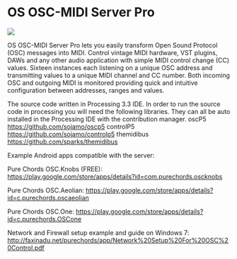# OS OSC-MIDI Server Pro
<img src= http://www.faxinadu.net/images/pure_chords_osc_midi_server_pro.png img>

OS OSC-MIDI Server Pro lets you easily transform Open Sound Protocol (OSC) messages into MIDI. Control vintage MIDI hardware, VST plugins, DAWs and any other audio application with simple MIDI control change (CC) values. Sixteen instances each listening on a unique OSC address and transmitting values to a unique MIDI channel and CC number. Both incoming OSC and outgoing MIDI is monitored providing quick and intuitive configuration between addresses, ranges and values.

The source code written in Processing 3.3 IDE. In order to run the source code in processing you will need the following libraries. They can all be auto installed in the Processing IDE with the contribution manager.
oscP5 https://github.com/sojamo/oscp5
controlP5 https://github.com/sojamo/controlp5 
themidibus https://github.com/sparks/themidibus


Example Android apps compatible with the server:

Pure Chords OSC.Knobs (FREE):
https://play.google.com/store/apps/details?id=com.purechords.oscknobs

Pure Chords OSC.Aeolian:
https://play.google.com/store/apps/details?id=c.purechords.oscaeolian

Pure Chords OSC.One:
https://play.google.com/store/apps/details?id=c.purechords.OSCone

Network and Firewall setup example and guide on Windows 7:
http://faxinadu.net/purechords/app/Network%20Setup%20For%20OSC%20Control.pdf
